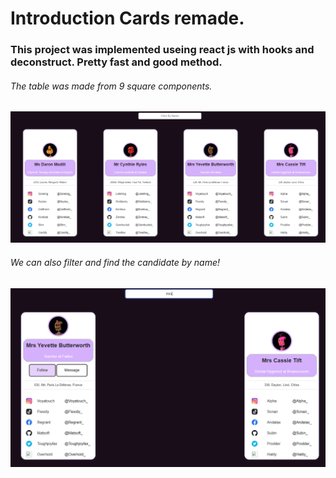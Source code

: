 # Introduction Cards remade.

### This project was implemented useing react js with hooks and deconstruct. Pretty fast and good method.
###### The table was made from 9 square components.

<p align="center">
    <img alt="Coding" width="" src="https://github.com/OmarGeno/My-Projects/blob/Master/React%20JS/Introduction%20Cards/Screenshot%202022-10-25%20183119.png?raw=true"/>
</p>


###### We can also filter and find the candidate by name!
<p align="center">
    <img alt="Coding" width="" src="https://github.com/OmarGeno/My-Projects/blob/Master/React%20JS/Introduction%20Cards/Screenshot%202022-10-25%20183346.png?raw=true"/>
</p>
